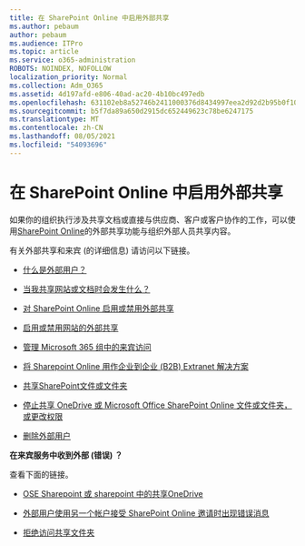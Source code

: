 ```yaml
---
title: 在 SharePoint Online 中启用外部共享
ms.author: pebaum
author: pebaum
ms.audience: ITPro
ms.topic: article
ms.service: o365-administration
ROBOTS: NOINDEX, NOFOLLOW
localization_priority: Normal
ms.collection: Adm_O365
ms.assetid: 4d197afd-e806-40ad-ac20-4b10bc497edb
ms.openlocfilehash: 631102eb8a52746b2411000376d8434997eea2d92d2b95b0f102acf2a75f9d2d
ms.sourcegitcommit: b5f7da89a650d2915dc652449623c78be6247175
ms.translationtype: MT
ms.contentlocale: zh-CN
ms.lasthandoff: 08/05/2021
ms.locfileid: "54093696"
---
```

# <a name="enable-external-sharing-in-sharepoint-online"></a>在 SharePoint Online 中启用外部共享

如果你的组织执行涉及共享文档或直接与供应商、客户或客户协作的工作，可以使用[SharePoint Online](https://docs.microsoft.com/sharepoint/external-sharing-overview)的外部共享功能与组织外部人员共享内容。

有关外部共享和来宾 (的详细信息) 请访问以下链接。

- [什么是外部用户？](https://docs.microsoft.com/sharepoint/external-sharing-overview#what-is-an-external-user)

- [当我共享网站或文档时会发生什么？](https://docs.microsoft.com/sharepoint/external-sharing-overview#what-happens-when-i-share-a-site-or-document)

- [对 SharePoint Online 启用或禁用外部共享](https://docs.microsoft.com/sharepoint/turn-external-sharing-on-or-off)

- [启用或禁用网站的外部共享](https://docs.microsoft.com/sharepoint/change-external-sharing-site)

- [管理 Microsoft 365 组中的来宾访问](https://docs.microsoft.com/microsoft-365/admin/create-groups/manage-guest-access-in-groups)

- [将 Sharepoint Online 用作企业到企业 (B2B) Extranet 解决方案](https://docs.microsoft.com/sharepoint/create-b2b-extranet)

- [共享SharePoint文件或文件夹](https://support.office.com/article/share-sharepoint-files-or-folders-1fe37332-0f9a-4719-970e-d2578da4941c)

- [停止共享 OneDrive 或 Microsoft Office SharePoint Online 文件或文件夹，或更改权限](https://support.office.com/article/stop-sharing-onedrive-or-sharepoint-files-or-folders-or-change-permissions-0a36470f-d7fe-40a0-bd74-0ac6c1e13323)

- [删除外部用户](https://docs.microsoft.com/sharepoint/remove-users#delete-a-guest-from-the-microsoft-365-admin-center)

**在来宾服务中收到外部 (错误) ？**

查看下面的链接。 

- [OSE Sharepoint 或 sharepoint 中的共享OneDrive](https://docs.microsoft.com/sharepoint/sharepoint-onedrive-error-message)

- [外部用户使用另一个帐户接受 SharePoint Online 邀请时出现错误消息](https://docs.microsoft.com/sharepoint/support/sharing-and-permissions/error-when-external-user-accepts-an-invitation-by-using-another-account)

- [拒绝访问共享文件夹](https://docs.microsoft.com/sharepoint/support/sharing-and-permissions/cannot-access-shared-folder)
